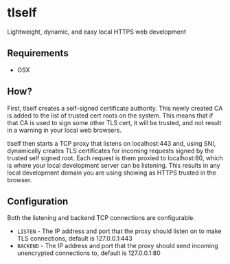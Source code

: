 # tlself

Lightweight, dynamic, and easy local HTTPS web development

## Requirements

* OSX

## How?

First, tlself creates a self-signed certificate authority. This newly created CA is added to the list of trusted cert roots on the system. This means that if that CA is used to sign some other TLS cert, it will be trusted, and not result in a warning in your local web browsers.

tlself then starts a TCP proxy that listens on localhost:443 and, using SNI, dynamically creates TLS certificates for incoming requests signed by the trusted self signed root. Each request is them proxied to localhost:80, which is where your local development server can be listening. This results in any local development domain you are using showing as HTTPS trusted in the browser.

## Configuration

Both the listening and backend TCP connections are configurable.

* `LISTEN` - The IP address and port that the proxy should listen on to make TLS connections, default is 127.0.0.1:443
* `BACKEND` - The IP address and port that the proxy should send incoming unencrypted connections to, default is 127.0.0.1:80
